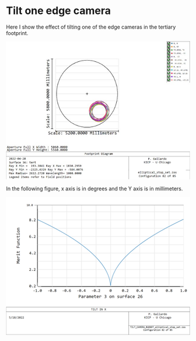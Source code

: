 # Tilt one edge camera

Here I show the effect of tilting one of the edge cameras in the tertiary footprint.

![](../Footprints/TER/footprint_cam_82.JPG)


In the following figure, x axis is in degrees and the Y axis is in millimeters.

![](TILTINX.png)
